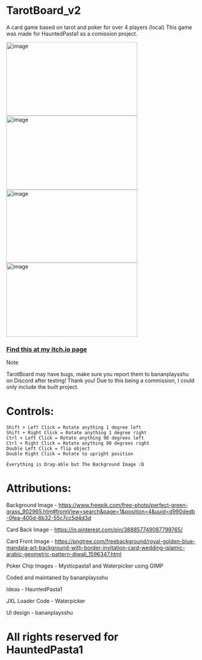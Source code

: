 # TarotBoard_v2
A card game based on tarot and poker for over 4 players (local)
This game was made for HauntedPasta1 as a comission project.

<img width="347" height="195" alt="image" src="https://github.com/user-attachments/assets/69cfd388-a2a7-4960-84ca-f03bfa50c319" />
<img width="347" height="196" alt="image" src="https://github.com/user-attachments/assets/67c2416f-467a-40dc-9b98-3ccb6ce23094" />
<img width="347" height="193" alt="image" src="https://github.com/user-attachments/assets/521289bb-0d7c-445b-9cb2-927a4b5c9eb8" />
<img width="347" height="197" alt="image" src="https://github.com/user-attachments/assets/23edea76-552b-41a4-9217-7a63afbb6bc3" />


### [Find this at my itch.io page](https://bananplayss.itch.io/tarotboard)


 > [!NOTE]
> TarotBoard may have bugs, make sure you report them to bananplaysshu on Discord after testing! Thank you!
> Due to this being a commission, I could only include the built project.

# Controls:
```
Shift + Left Click = Rotate anything 1 degree left
Shift + Right Click = Rotate anything 1 degree right
Ctrl + Left Click = Rotate anything 90 degrees left
Ctrl + Right Click = Rotate anything 90 degrees right
Double Left Click = flip object
Double Right Click = Rotate to upright position

Everything is Drag-able but The Background Image :D
```

# Attributions:

Background Image - https://www.freepik.com/free-photo/perfect-green-grass_902965.htm#fromView=search&page=1&position=4&uuid=d990dedb-0fea-400d-8b32-55c7cc5d4d3d

Card Back Image - https://in.pinterest.com/pin/388857749087799765/

Card Front Image - https://pngtree.com/freebackground/royal-golden-blue-mandala-art-background-with-border-invitation-card-wedding-islamic-arabic-geometric-pattern-diwali_1596347.html

Poker Chip Images - Mysticpasta1 and Waterpicker using GIMP

Coded and maintaned by bananplaysshu

Ideas - HauntedPasta1

JXL Loader Code - Waterpicker

UI design - bananplaysshu

# All rights reserved for HauntedPasta1
